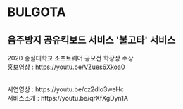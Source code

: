 # BULGOTA
## 음주방지 공유킥보드 서비스 '불고타' 서비스

2020 숭실대학교 소프트웨어 공모전 학장상 수상
</br>
홍보영상 : https://youtu.be/VZues6Xkoa0

</br>
시연영상 : https://youtu.be/cz2dlo3weHc

</br>
서비스소개 : https://youtu.be/qrXfXgDyn1A

